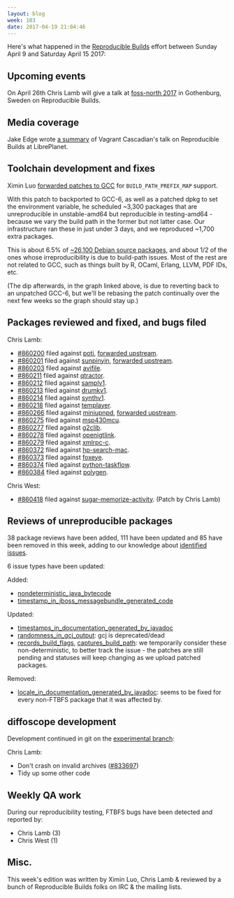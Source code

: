 ```yaml
---
layout: blog
week: 103
date: 2017-04-19 21:04:46
---
```


Here's what happened in the [Reproducible
Builds](https://reproducible-builds.org) effort between Sunday April 9 and
Saturday April 15 2017:

Upcoming events
---------------

On April 26th Chris Lamb will give a talk at [foss-north 
2017](http://foss-north.se/) in Gothenburg, Sweden on Reproducible Builds.


Media coverage
--------------

Jake Edge wrote [a
summary](https://lwn.net/SubscriberLink/719823/c51cffac0f3f6509/) of Vagrant
Cascadian's talk on Reproducible Builds at LibrePlanet.


Toolchain development and fixes
-------------------------------

Ximin Luo [forwarded patches to
GCC](https://gcc.gnu.org/ml/gcc-patches/2017-04/msg00513.html) for
`BUILD_PATH_PREFIX_MAP` support.

With this patch to backported to GCC-6, as well as a patched dpkg to set the
environment variable, he scheduled ~3,300 packages that are unreproducible in
unstable-amd64 but reproducible in testing-amd64 - because we vary the build
path in the former but not latter case. Our infrastructure ran these in just
under 3 days, and we reproduced ~1,700 extra packages.

This is about 6.5% of [~26,100 Debian source
packages](https://tests.reproducible-builds.org/debian/unstable/index_suite_amd64_stats.html),
and about 1/2 of the ones whose irreproducibility is due to build-path issues.
Most of the rest are not related to GCC, such as things built by R, OCaml,
Erlang, LLVM, PDF IDs, etc.

(The dip afterwards, in the graph linked above, is due to reverting back to an
unpatched GCC-6, but we'll be rebasing the patch continually over the next few
weeks so the graph should stay up.)


Packages reviewed and fixed, and bugs filed
-------------------------------------------

Chris Lamb:

* <a href="https://bugs.debian.org/860200">#860200</a> filed against <a href="https://tracker.debian.org/pkg/poti">poti</a>, [forwarded upstream](https://github.com/schnorr/poti/pull/7).
* <a href="https://bugs.debian.org/860201">#860201</a> filed against <a href="https://tracker.debian.org/pkg/sunpinyin">sunpinyin</a>, [forwarded upstream](https://github.com/sunpinyin/sunpinyin/pull/73).
* <a href="https://bugs.debian.org/860203">#860203</a> filed against <a href="https://tracker.debian.org/pkg/avifile">avifile</a>.
* <a href="https://bugs.debian.org/860211">#860211</a> filed against <a href="https://tracker.debian.org/pkg/qtractor">qtractor</a>.
* <a href="https://bugs.debian.org/860212">#860212</a> filed against <a href="https://tracker.debian.org/pkg/samplv1">samplv1</a>.
* <a href="https://bugs.debian.org/860213">#860213</a> filed against <a href="https://tracker.debian.org/pkg/drumkv1">drumkv1</a>.
* <a href="https://bugs.debian.org/860214">#860214</a> filed against <a href="https://tracker.debian.org/pkg/synthv1">synthv1</a>.
* <a href="https://bugs.debian.org/860218">#860218</a> filed against <a href="https://tracker.debian.org/pkg/templayer">templayer</a>.
* <a href="https://bugs.debian.org/860266">#860266</a> filed against <a href="https://tracker.debian.org/pkg/miniupnpd">miniupnpd</a>, [forwarded upstream](https://github.com/miniupnp/miniupnp/pull/237).
* <a href="https://bugs.debian.org/860275">#860275</a> filed against <a href="https://tracker.debian.org/pkg/msp430mcu">msp430mcu</a>.
* <a href="https://bugs.debian.org/860277">#860277</a> filed against <a href="https://tracker.debian.org/pkg/g2clib">g2clib</a>.
* <a href="https://bugs.debian.org/860278">#860278</a> filed against <a href="https://tracker.debian.org/pkg/openigtlink">openigtlink</a>.
* <a href="https://bugs.debian.org/860279">#860279</a> filed against <a href="https://tracker.debian.org/pkg/xmlrpc-c">xmlrpc-c</a>.
* <a href="https://bugs.debian.org/860372">#860372</a> filed against <a href="https://tracker.debian.org/pkg/hp-search-mac">hp-search-mac</a>.
* <a href="https://bugs.debian.org/860373">#860373</a> filed against <a href="https://tracker.debian.org/pkg/foxeye">foxeye</a>.
* <a href="https://bugs.debian.org/860374">#860374</a> filed against <a href="https://tracker.debian.org/pkg/python-taskflow">python-taskflow</a>.
* <a href="https://bugs.debian.org/860384">#860384</a> filed against <a href="https://tracker.debian.org/pkg/polygen">polygen</a>.

Chris West:

* <a href="https://bugs.debian.org/860418">#860418</a> filed against <a href="https://tracker.debian.org/pkg/sugar-memorize-activity">sugar-memorize-activity</a>. (Patch by Chris Lamb)


Reviews of unreproducible packages
----------------------------------

38 package reviews have been added, 111 have been updated and 85 have been
removed in this week, adding to our knowledge about [identified
issues](https://tests.reproducible-builds.org/debian/index_issues.html).

6 issue types have been updated:

Added:

- <a href="https://tests.reproducible-builds.org/issues/unstable/nondeterministic_java_bytecode_issue.html">nondeterministic_java_bytecode</a>
- <a href="https://tests.reproducible-builds.org/issues/unstable/timestamp_in_jboss_messagebundle_generated_code_issue.html">timestamp_in_jboss_messagebundle_generated_code</a>

Updated:

- <a href="https://tests.reproducible-builds.org/issues/unstable/timestamps_in_documentation_generated_by_javadoc_issue.html">timestamps_in_documentation_generated_by_javadoc</a>
- <a href="https://tests.reproducible-builds.org/issues/unstable/randomness_in_gcj_output_issue.html">randomness_in_gcj_output</a>: gcj is deprecated/dead
- <a href="https://tests.reproducible-builds.org/issues/unstable/records_build_flags_issue.html">records_build_flags</a>, <a href="https://tests.reproducible-builds.org/issues/unstable/captures_build_path_issue.html">captures_build_path</a>: we temporarily
  consider these non-deterministic, to better track the issue - the patches are
  still pending and statuses will keep changing as we upload patched packages.

Removed:

- <a href="https://tests.reproducible-builds.org/issues/unstable/locale_in_documentation_generated_by_javadoc_issue.html">locale_in_documentation_generated_by_javadoc</a>: seems to be
  fixed for every non-FTBFS package that it was affected by.


diffoscope development
----------------------

Development continued in git on the [experimental
branch](https://anonscm.debian.org/cgit/reproducible/diffoscope.git/log/?h=experimental):

Chris Lamb:

- Don't crash on invalid archives (<a href="https://bugs.debian.org/833697">#833697</a>)
- Tidy up some other code


Weekly QA work
--------------

During our reproducibility testing, FTBFS bugs have been detected and reported by:

 - Chris Lamb (3)
 - Chris West (1)


Misc.
-----

This week's edition was written by Ximin Luo, Chris Lamb & reviewed by a bunch of
Reproducible Builds folks on IRC & the mailing lists.
